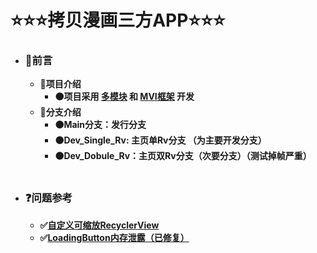 # ⭐⭐⭐**拷贝漫画三方APP**⭐⭐⭐

- ### **🔶前言**
    - **🔷项目介绍**
        - **🟠项目采用 <u>多模块</u> 和 <u>MVI框架</u> 开发**
    - **🔷分支介绍**
        - **🟠Main分支：发行分支**
        - **🟠Dev_Single_Rv: 主页单Rv分支 （为主要开发分支）**
        - **🟠Dev_Dobule_Rv：主页双Rv分支（次要分支）（测试掉帧严重）**

  <br/>

- ### **❓问题参考**
    - **✅[自定义可缩放RecyclerView](https://ekibun.github.io/ekibook/2020/03/19/scalablelayoutmanager/)**
    - **✅[LoadingButton内存泄露（已修复）](https://github.com/leandroBorgesFerreira/LoadingButtonAndroid/issues/144#issuecomment-585668460)**